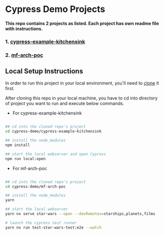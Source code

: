 # Cypress Demo Projects

#### This repo contains 2 projects as listed. Each project has own readme file with instructions.

### 1. [cypress-example-kitchensink](https://github.com/gaurav-js-dev/cypress-demo/tree/master/cypress-example-kitchensink)

### 2. [mf-arch-poc](https://github.com/gaurav-js-dev/cypress-demo/tree/master/mf-arch-poc)

## Local Setup Instructions

In order to run this project in your local environment, you'll need to [clone](https://github.com/gaurav-js-dev/cypress-demo/tree/master/cypress-example-kitchensink) it first.

After cloning this repo in your local machine, you have to cd into directory of project you want to run and execute below commands.

- For cypress-example-kitchensink

```bash

## cd into the cloned repo's project
cd cypress-demo/cypress-example-kitchensink

## install the node_modules
npm install

## start the local webserver and open Cypress
npm run local:open
```

- For mf-arch-poc

```bash

## cd into the cloned repo's project
cd cypress-demo/mf-arch-poc

## install the node_modules
yarn

## start the local webserver
yarn nx serve star-wars --open --devRemotes=starships,planets,films

# launch the cypress test runner
yarn nx run test-star-wars-test:e2e --watch
```
